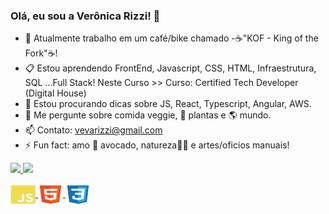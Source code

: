 ### Olá, eu sou a Verônica Rizzi! 👋

- 🔭 Atualmente trabalho em um café/bike chamado -☕"KOF - King of the Fork"☕!
- 📋 Estou aprendendo FrontEnd, Javascript, CSS, HTML, Infraestrutura, SQL ...Full Stack!
    Neste Curso >> Curso: Certified Tech Developer (Digital House)
- 🥰 Estou procurando dicas sobre JS, React, Typescript, Angular, AWS.
- 💬 Me pergunte sobre comida veggie, 🌿 plantas e 🌎 mundo.
- 📫 Contato: vevarizzi@gmail.com
- ⚡ Fun fact: amo 🥑 avocado, natureza🌱💓 e artes/oficios manuais!
 <div>
  <a href="https://github.com/VevaRizzi">
  <img height="180em" src="https://github-readme-stats.vercel.app/api?username=vevarizzi&show_icons=true&theme=dracula&include_all_commits=true&count_private=true"/>
  <img height="180em" src="https://github-readme-stats.vercel.app/api/top-langs/?username=vevarizzi&layout=compact&langs_count=7&theme=dracula"/>
</div>
  
  <div style="display: inline_block"><br>
  <img align="center" alt="Veva-Js" height="30" width="40" src="https://raw.githubusercontent.com/devicons/devicon/master/icons/javascript/javascript-plain.svg">
  <img align="center" alt="Veva-HTML" height="30" width="40" src="https://raw.githubusercontent.com/devicons/devicon/master/icons/html5/html5-original.svg">
  <img align="center" alt="Veva-CSS" height="30" width="40" src="https://raw.githubusercontent.com/devicons/devicon/master/icons/css3/css3-original.svg">
</div>
  
  ##
